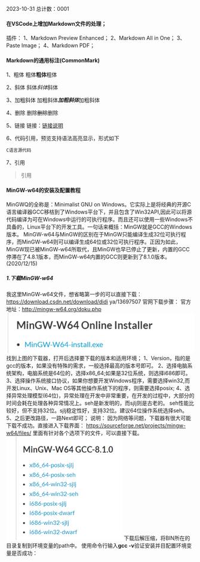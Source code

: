 2023-10-31               总计数：0001
#### 在VSCode上增加Markdown文件的处理；
插件：
1、Markdown Preview Enhanced；
2、Markdown All in One；
3、Paste Image；
4、Markdown PDF；


#### Markdown的通用标注(CommonMark)

1、粗体
粗体**粗体**粗体

2、斜体
斜体*斜体*斜体

3、加粗斜体
加粗斜体***加粗斜体***加粗斜体

4、删除
删除~~删除~~删除

5、链接
链接：[链接说明](链接)

6、代码引用，预览支持语法高亮显示，形式如下
``` C
C语言源代码
```

7、引用
>引用


#### MinGW-w64的安装及配置教程
MinGWQ的全称是：Minimalist GNU on Windows。它实际上是将经典的开源C语言编译器GCC移桔到了Windows平台下，并且包含了Win32API,因此可以将源代码编译为可在Windows中运行的可执行程序。而且还可以使用一些Windows不具备的，Linux平台下的开发工具。一句话来概括：MinGW就是GCC的Windows版本。
MinGW-w64与MinGW的区别在于MinGW只能编译生成32位可执行程序，而MinGW-w64则可以编译生成64位或32位可执行程序。正因为如此，MinGW现已被MinGW-w64所取代，且MinGW也早已停止了更新，内置的GCC停滞在了4.8.1版本，而MinGW-w64内置的GCC则更新到了8.1.0版本。(2020/12/15)

##### 1.下载MinGW-w64
我这里MinGW-w64文件，想省略第一步的可以直接下载：
https://download.csdn.net/download/didi ya/13697507
官网下载步骤：
官方地址：http://mingw-w64.org/doku.php
![Alt text](image.png)
找到上图的下载器，打开后选择要下载的版本和适用环境；
1、Version，指的是gcc的版本，如果没有特殊的需求，一般选择最高的版本号即可。
2、选择电脑系统架构，电脑系统是64位的，选择x86_64;如果是32位系统，则选择i686即可。
3、选择操作系统接口协议，如果你想要开发Windows程序，需要选择win32,而开发Linux、Unix、Mac OS等其他操作系统下的程序，则需要选择posix;
4、选择异常处理模型(64位)，异常处理在开发中非常重要，在开发的过程中，大部分的时间会耗在处理各种异常情况上。seh是新发明的，而sjlj则是古老的。
seh性能比较好，但不支持32位。sjlj稳定性好，支持32位。建议64位操作系统选择seh。
5、之后更改路径，一路Next即可；
说明：
因为网络等问题，下载器有很大可能下载不成功。直接进入下载界面：
https://sourceforge.net/projects/mingw-w64/files/
里面有针对各个选项下的文件，可以直接下载。
![Alt text](image-1.png)
下载后解压缩，将BIN所在的目录复制到环境变量的path中。
使用命令行输入**gcc -v**验证安装并目配置环境变量是否成功：















